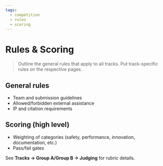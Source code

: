 ```yaml
---
tags:
  - competition
  - rules
  - scoring
---
```


# Rules & Scoring

> Outline the general rules that apply to all tracks. Put track-specific rules on the respective pages.

## General rules

- Team and submission guidelines
- Allowed/forbidden external assistance
- IP and citation requirements

## Scoring (high level)

- Weighting of categories (safety, performance, innovation, documentation, etc.)
- Pass/fail gates

See **Tracks → Group A/Group B → Judging** for rubric details.
